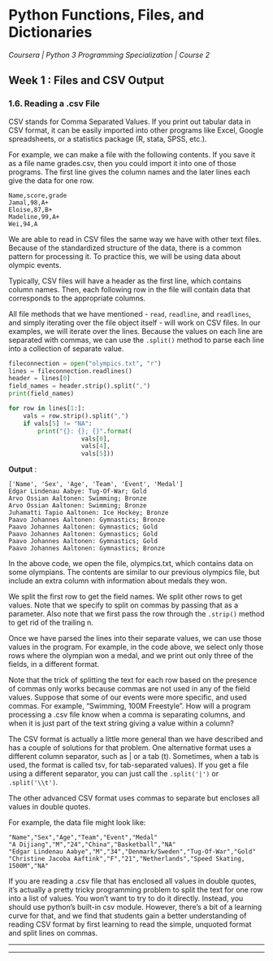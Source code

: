 # Python Functions, Files, and Dictionaries
*Coursera | Python 3 Programming Specialization | Course 2*

## Week 1 : Files and CSV Output
### 1.6. Reading a .csv File

CSV stands for Comma Separated Values. If you print out tabular data in CSV format, it can be easily imported into other programs like Excel, Google spreadsheets, or a statistics package (R, stata, SPSS, etc.).

For example, we can make a file with the following contents. If you save it as a file name grades.csv, then you could import it into one of those programs. The first line gives the column names and the later lines each give the data for one row.

```
Name,score,grade
Jamal,98,A+
Eloise,87,B+
Madeline,99,A+
Wei,94,A
```

We are able to read in CSV files the same way we have with other text files. Because of the standardized structure of the data, there is a common pattern for processing it. To practice this, we will be using data about olympic events.

Typically, CSV files will have a header as the first line, which contains column names. Then, each following row in the file will contain data that corresponds to the appropriate columns.

All file methods that we have mentioned - `read`, `readline`, and `readlines`, and simply iterating over the file object itself - will work on CSV files. In our examples, we will iterate over the lines. Because the values on each line are separated with commas, we can use the `.split()` method to parse each line into a collection of separate value.


```python
fileconnection = open("olympics.txt", "r")
lines = fileconnection.readlines()
header = lines[0]
field_names = header.strip().split(",")
print(field_names)

for row in lines[1:]:
	vals = row.strip().split(",")
	if vals[5] != "NA":
		print("{}: {}; {}".format(
					vals[0],
					vals[4],
					vals[5]))
```

**Output** :

```
['Name', 'Sex', 'Age', 'Team', 'Event', 'Medal']
Edgar Lindenau Aabye: Tug-Of-War; Gold
Arvo Ossian Aaltonen: Swimming; Bronze
Arvo Ossian Aaltonen: Swimming; Bronze
Juhamatti Tapio Aaltonen: Ice Hockey; Bronze
Paavo Johannes Aaltonen: Gymnastics; Bronze
Paavo Johannes Aaltonen: Gymnastics; Gold
Paavo Johannes Aaltonen: Gymnastics; Gold
Paavo Johannes Aaltonen: Gymnastics; Gold
Paavo Johannes Aaltonen: Gymnastics; Bronze
```

In the above code, we open the file, olympics.txt, which contains data on some olympians. The contents are similar to our previous olympics file, but include an extra column with information about medals they won.

We split the first row to get the field names. We split other rows to get values. Note that we specify to split on commas by passing that as a parameter. Also note that we first pass the row through the `.strip()` method to get rid of the trailing n.

Once we have parsed the lines into their separate values, we can use those values in the program. For example, in the code above, we select only those rows where the olympian won a medal, and we print out only three of the fields, in a different format.

Note that the trick of splitting the text for each row based on the presence of commas only works because commas are not used in any of the field values. Suppose that some of our events were more specific, and used commas. For example, “Swimming, 100M Freestyle”. How will a program processing a .csv file know when a comma is separating columns, and when it is just part of the text string giving a value within a column?

The CSV format is actually a little more general than we have described and has a couple of solutions for that problem. One alternative format uses a different column separator, such as | or a tab (t). Sometimes, when a tab is used, the format is called tsv, for tab-separated values). If you get a file using a different separator, you can just call the `.split('|')` or `.split('\\t')`.

The other advanced CSV format uses commas to separate but encloses all values in double quotes.

For example, the data file might look like:

```
"Name","Sex","Age","Team","Event","Medal"
"A Dijiang","M","24","China","Basketball","NA"
"Edgar Lindenau Aabye","M","34","Denmark/Sweden","Tug-Of-War","Gold"
"Christine Jacoba Aaftink","F","21","Netherlands","Speed Skating, 1500M","NA"
```

If you are reading a .csv file that has enclosed all values in double quotes, it’s actually a pretty tricky programming problem to split the text for one row into a list of values. You won’t want to try to do it directly. Instead, you should use python’s built-in csv module. However, there’s a bit of a learning curve for that, and we find that students gain a better understanding of reading CSV format by first learning to read the simple, unquoted format and split lines on commas.

----
----

